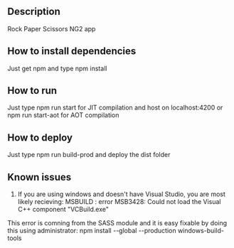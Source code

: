 ## Description

Rock Paper Scissors NG2 app

## How to install dependencies

Just get npm and type npm install

## How to run

Just type npm run start for JIT compilation and host on localhost:4200 or npm run start-aot for AOT compilation 

## How to deploy

Just type npm run build-prod and deploy the dist folder

## Known issues

1. If you are using windows and doesn't have Visual Studio, you are most likely recieving:
    MSBUILD : error MSB3428: Could not load the Visual C++ component "VCBuild.exe" 

This error is comning from the SASS module and it is easy fixable by doing this using administrator:
    npm install --global --production windows-build-tools